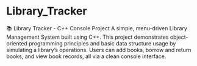 # Library_Tracker
📚 Library Tracker - C++ Console Project A simple, menu-driven Library Management System built using C++. This project demonstrates object-oriented programming principles and basic data structure usage by simulating a library’s operations. Users can add books, borrow and return books, and view book records, all via a clean console interface.
